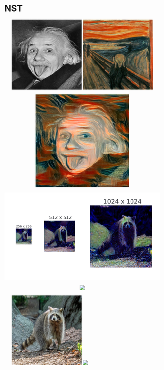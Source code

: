 # NST
<p align="center">
  <img src="assets/einstein.png" width="45%" style="display: inline-block;"/>
  <img src="assets/scream.png" width="45%" style="display: inline-block;"/>
</p>

<p align="center">
  <img src="assets/einstein_scream2.png" width="60%" />
</p>

<p align="center">
  <img src="assets/blue_raccoon.png" />
</p>

<p align="center">
  <img src="assets/blue_raccoon.gif" width="50%" />
</p>

<p align="center">
  <img src="assets/raccoon.png" width="45%" style="display: inline-block;"/>
  <img src="assets/blue.jpg" width="45%" style="display: inline-block;"/>
</p>

